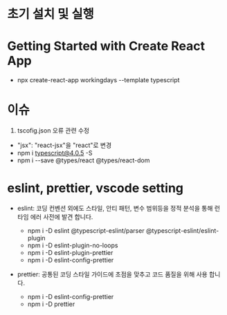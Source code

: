 # 초기 설치 및 실행

# Getting Started with Create React App

- npx create-react-app workingdays --template typescript

# 이슈

1. tscofig.json 오류 관련 수정

- "jsx": "react-jsx"을 "react"로 변경
- npm i typescript@4.0.5 -S
- npm i --save @types/react @types/react-dom

# eslint, prettier, vscode setting

- eslint: 코딩 컨벤션 외에도 스타일, 안티 패턴, 변수 범위등을 정적 분석을 통해 런타임 에러 사전에 발견 합니다.

  - npm i -D eslint @typescript-eslint/parser @typescript-eslint/eslint-plugin
  - npm i -D eslint-plugin-no-loops
  - npm i -D eslint-plugin-prettier
  - npm i -D eslint-config-prettier

- prettier: 공통된 코딩 스타일 가이드에 초점을 맞추고 코드 품질을 위해 사용 합니다.
  - npm i -D eslint-config-prettier
  - npm i -D prettier
